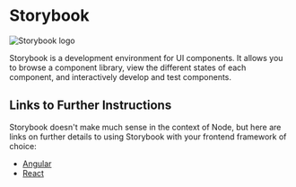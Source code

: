 # Storybook

![Storybook logo](/shared/storybook-logo.png)

Storybook is a development environment for UI components. It allows you to browse a component library, view the different states of each component, and interactively develop and test components.

## Links to Further Instructions

Storybook doesn't make much sense in the context of Node, but here are links on further details to using Storybook with your frontend framework of choice:

- [Angular](/angular/storybook/overview)
- [React](/react/storybook/overview)
